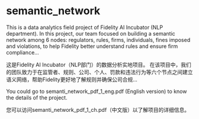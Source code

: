 # semantic_network

This is a data analytics field project of Fidelity AI Incubator (NLP department). 
In this project, our team focused on building a semantic network among 6 nodes: regulators, rules, firms, individuals, fines imposed and violations, to help Fidelity better understand rules and ensure firm compliance...

这是Fidelity AI Incubator（NLP部门）的数据分析实地项目。
在该项目中，我们的团队致力于在监管者、规则、公司、个人、罚款和违法行为等六个节点之间建立语义网络，帮助Fidelity更好地了解规则并确保公司合规...

You could go to semanti_network_pdf_1_eng.pdf (English version) to know the details of the project. 

您可以访问semanti_network_pdf_1_ch.pdf（中文版）以了解项目的详细信息。

